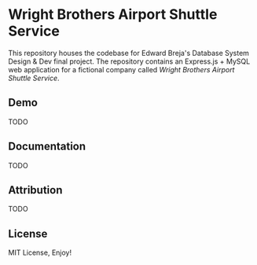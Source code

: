 # Wright Brothers Airport Shuttle Service

This repository houses the codebase for Edward Breja's Database System Design & Dev final project. The repository contains an Express.js + MySQL web application for a fictional company called *Wright Brothers Airport Shuttle Service*. 

Demo
---
TODO

Documentation 
---

TODO

Attribution 
---
TODO

License
---

MIT License, Enjoy!
